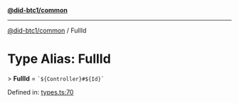 [**@did-btc1/common**](../README.md)

***

[@did-btc1/common](../globals.md) / FullId

# Type Alias: FullId

&gt; **FullId** = `` `${Controller}#${Id}` ``

Defined in: [types.ts:70](https://github.com/dcdpr/did-btc1-js/blob/4ab6f9915d95beed9bc633644c9db1539395f512/packages/common/src/types.ts#L70)
